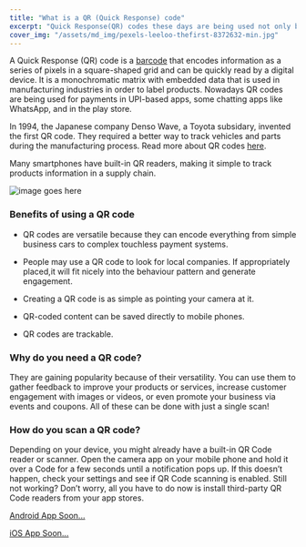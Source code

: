 ```yaml
---
title: "What is a QR (Quick Response) code"
excerpt: "Quick Response(QR) codes these days are being used not only by manufacturing industries but in business promotions and online payment system. What exactly are QR codes ?"
cover_img: "/assets/md_img/pexels-leeloo-thefirst-8372632-min.jpg"
---
```


A Quick Response (QR) code is a [barcode](https://en.wikipedia.org/wiki/Barcode) that encodes information as a series of pixels in a square-shaped grid and can be quickly read by a digital device. It is a monochromatic matrix with embedded data that is used in manufacturing industries in order to label products. Nowadays QR codes are being used for payments in UPI-based apps, some chatting apps like WhatsApp, and in the play store.

In 1994, the Japanese company Denso Wave, a Toyota subsidary, invented the first QR code. They required a better way to track vehicles and parts during the manufacturing process. Read more about QR codes [here](https://en.wikipedia.org/wiki/QR_code).

Many smartphones have built-in QR readers, making it simple to track products information in a supply chain.

![image goes here](/assets/md_img/pexels-leeloo-thefirst-8372632-min.jpg)

### Benefits of using a QR code

- QR codes are versatile because they can encode everything from simple business cars to complex touchless payment systems.

- People may use a QR code to look for local companies. If appropriately placed,it will fit nicely into the behaviour pattern and generate engagement.

- Creating a QR code is as simple as pointing your camera at it.

- QR-coded content can be saved directly to mobile phones.

- QR codes are trackable.

### Why do you need a QR code?

They are gaining popularity because of their versatility. You can use them to gather feedback to improve your products or services, increase customer engagement with images or videos, or even promote your business via events and coupons. All of these can be done with just a single scan!

### How do you scan a QR code?

Depending on your device, you might already have a built-in QR Code reader or scanner. Open the camera app on your mobile phone and hold it over a Code for a few seconds until a notification pops up. If this doesn’t happen, check your settings and see if QR Code scanning is enabled. Still not working? Don’t worry, all you have to do now is install third-party QR Code readers from your app stores.

[Android App Soon...]()

[iOS App Soon...]()
